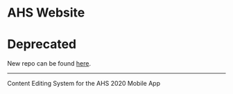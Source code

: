 # AHS Website

# Deprecated

New repo can be found [here](https://github.com/AHSAppDevTeam/Aces).

---

Content Editing System for the AHS 2020 Mobile App 
